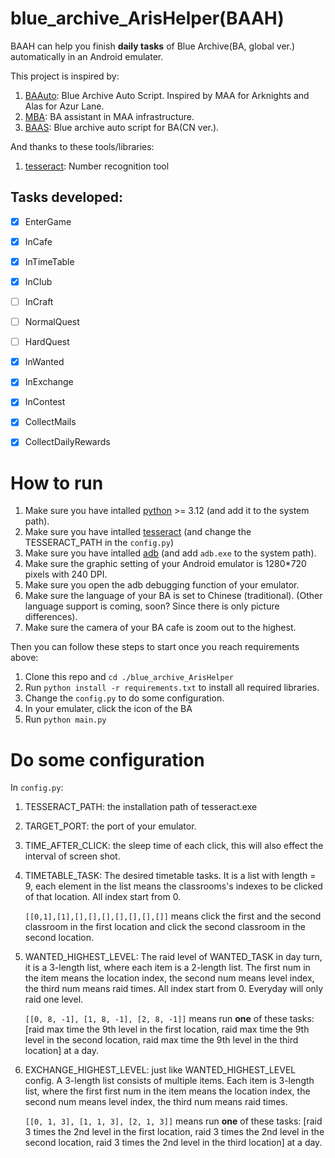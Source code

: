 # blue_archive_ArisHelper(BAAH)

BAAH can help you finish **daily tasks** of Blue Archive(BA, global ver.) automatically in an Android emulater.

This project is inspired by:

1. [BAAuto](https://github.com/RedDeadDepresso/BAAuto): Blue Archive Auto Script. Inspired by MAA for Arknights and Alas for Azur Lane.
2. [MBA](https://github.com/MaaAssistantArknights/MBA): BA assistant in MAA infrastructure.
3. [BAAS](https://github.com/pur1fying/blue_archive_auto_script): Blue archive auto script for BA(CN ver.).

And thanks to these tools/libraries: 

1. [tesseract](https://github.com/tesseract-ocr/tesseract): Number recognition tool

## Tasks developed:

- [x] EnterGame
- [x] InCafe
- [x] InTimeTable
- [x] InClub
- [ ] InCraft

- [ ] NormalQuest
- [ ] HardQuest
- [x] InWanted
- [x] InExchange
- [x] InContest

- [x] CollectMails
- [x] CollectDailyRewards

# How to run

1. Make sure you have intalled [python](https://www.python.org/downloads/) >= 3.12 (and add it to the system path).
2. Make sure you have intalled [tesseract](https://github.com/UB-Mannheim/tesseract/wiki) (and change the TESSERACT_PATH in the `config.py`)
3. Make sure you have intalled [adb](https://developer.android.com/studio/releases/platform-tools) (and add `adb.exe` to the system path).
4. Make sure the graphic setting of your Android emulator is 1280*720 pixels with 240 DPI.
5. Make sure you open the adb debugging function of your emulator.
6. Make sure the language of your BA is set to Chinese (traditional). (Other language support is coming, soon? Since there is only picture differences).
7. Make sure the camera of your BA cafe is zoom out to the highest.

Then you can follow these steps to start once you reach requirements above:

1. Clone this repo and `cd ./blue_archive_ArisHelper`
2. Run `python install -r requirements.txt` to install all required libraries.
3. Change the `config.py` to do some configuration.
4. In your emulater, click the icon of the BA
5. Run `python main.py`

# Do some configuration

In `config.py`:

1. TESSERACT_PATH: the installation path of tesseract.exe
2. TARGET_PORT: the port of your emulator.
3. TIME_AFTER_CLICK: the sleep time of each click, this will also effect the interval of screen shot.
4. TIMETABLE_TASK: The desired timetable tasks. It is a list with length = 9, each element in the list means the classrooms's indexes to be clicked of that location. All index start from 0.
   
   `[[0,1],[1],[],[],[],[],[],[],[]]` means click the first and the second classroom in the first location and click the second classroom in the second location.

5. WANTED_HIGHEST_LEVEL: The raid level of WANTED_TASK in day turn, it is a 3-length list, where each item is a 2-length list. The first num in the item means the location index, the second num means level index, the third num means raid times. All index start from 0. Everyday will only raid one level.
   
   `[[0, 8, -1], [1, 8, -1], [2, 8, -1]]` means run **one** of these tasks: [raid max time the 9th level in the first location, raid max time the 9th level in the second location, raid max time the 9th level in the third location] at a day.

6. EXCHANGE_HIGHEST_LEVEL: just like WANTED_HIGHEST_LEVEL config. A 3-length list consists of multiple items. Each item is 3-length list, where the first first num in the item means the location index, the second num means level index, the third num means raid times.

   `[[0, 1, 3], [1, 1, 3], [2, 1, 3]]` means run **one** of these tasks: [raid 3 times the 2nd level in the first location, raid 3 times the 2nd level in the second location, raid 3 times the 2nd level in the third location] at a day.